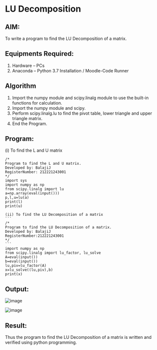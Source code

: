 # LU Decomposition 

## AIM:
To write a program to find the LU Decomposition of a matrix.

## Equipments Required:
1. Hardware – PCs
2. Anaconda – Python 3.7 Installation / Moodle-Code Runner

## Algorithm
1. Import the numpy module and scipy.linalg module to use the built-in functions for calculation.
2. Import the numpy module and scipy.
3. Perform scipy.linalg.lu to find the pivot table, lower triangle and upper triangle matrix.
4. End the Program.

## Program:
(i) To find the L and U matrix
````
/*
Program to find the L and U matrix.
Developed by: BalajiJ
RegisterNumber: 212221243001
*/
import sys
import numpy as np
from scipy.linalg import lu
a=np.array(eval(input()))
p,l,u=lu(a)
print(l)
print(u)

(ii) To find the LU Decomposition of a matrix
```
/*
Program to find the LU Decomposition of a matrix.
Developed by: BalajiJ
RegisterNumber:212221243001
*/
```
import numpy as np
from scipy.linalg import lu_factor, lu_solve
A=eval(input())
b=eval(input())
lu,piv=lu_factor(A)
x=lu_solve((lu,piv),b)
print(x)

````
## Output:

![image](https://github.com/Balaji-Jothiramalingam/LU-Decomposition/assets/114234865/017ad19d-6e1e-46ee-86cc-3af5caf52d19)

![image](https://github.com/Balaji-Jothiramalingam/LU-Decomposition/assets/114234865/ad40bbe0-0552-4f7e-bfce-95e3d81989e1)




## Result:
Thus the program to find the LU Decomposition of a matrix is written and verified using python programming.

